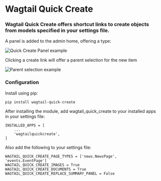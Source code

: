 # Wagtail Quick Create

### Wagtail Quick Create offers shortcut links to create objects from models specified in your settings file.

A panel is added to the admin home, offering a type:

![Quick Create Panel example](https://i.imgur.com/DjgQB1R.png)

Clicking a create link will offer a parent selection for the new item

![Parent selection example](https://i.imgur.com/TLlJA9P.png)

### Configuration

Install using pip:

```[bash]
pip install wagtail-quick-create
```

After installing the module, add wagtail_quick_create to your installed apps in your settings file:

```[python]
INSTALLED_APPS = [
    ...
    'wagtailquickcreate',
]
```

Also add the following to your settings file:

```
WAGTAIL_QUICK_CREATE_PAGE_TYPES = ['news.NewsPage', 'events.EventPage']
WAGTAIL_QUICK_CREATE_IMAGES = True
WAGTAIL_QUICK_CREATE_DOCUMENTS = True
WAGTAIL_QUICK_CREATE_REPLACE_SUMMARY_PANEL = False
```

